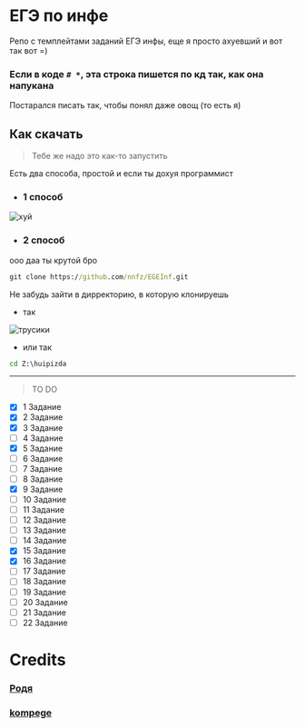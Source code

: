 # ЕГЭ по инфе
Репо с темплейтами заданий ЕГЭ инфы, еще я просто ахуевший и вот так вот =)

### Если в коде ```# *```, эта строка пишется по кд так, как она напукана

Постарался писать так, чтобы понял даже овощ (то есть я)

## Как скачать
>Тебе же надо это как-то запустить

Есть два способа, простой и если ты дохуя программист
- ### 1 способ

![хуй](https://i.postimg.cc/mrTppKGf/BC0-BADD0-4453-4-C34-A303-646-BB8835-F5-E.png)
- ### 2 способ
ооо даа ты крутой бро
```cmd
git clone https://github.com/nnfz/EGEInf.git
```
Не забудь зайти в дирректорию, в которую клонируешь
- так

![трусики](https://i.postimg.cc/bwzGFRdS/753-E3400-37-CB-4-E1-C-9530-808507665-C15.png)
- или так

```cmd
cd Z:\huipizda
```
---
> TO DO
- [X] 1 Задание
- [X] 2 Задание 
- [X] 3 Задание
- [ ] 4 Задание 
- [X] 5 Задание 
- [ ] 6 Задание
- [ ] 7 Задание
- [ ] 8 Задание
- [X] 9 Задание
- [ ] 10 Задание
- [ ] 11 Задание
- [ ] 12 Задание
- [ ] 13 Задание
- [ ] 14 Задание
- [X] 15 Задание
- [X] 16 Задание
- [ ] 17 Задание
- [ ] 18 Задание
- [ ] 19 Задание
- [ ] 20 Задание
- [ ] 21 Задание
- [ ] 22 Задание

# Credits
### [Родя](https://www.youtube.com/@rodya_inf)
### [kompege](https://www.kompege.ru/)